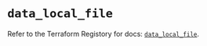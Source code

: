 # `data_local_file`

Refer to the Terraform Registory for docs: [`data_local_file`](https://registry.terraform.io/providers/hashicorp/local/2.4.0/docs/data-sources/file).
